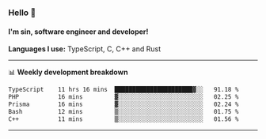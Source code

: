 ### Hello 👋
#### I'm sin, software engineer and developer!

**Languages I use:** TypeScript, C, C++ and Rust

---
📊 **Weekly development breakdown**

<!--START_SECTION:waka-->

```txt
TypeScript    11 hrs 16 mins  ██████████████████████▓░░   91.18 %
PHP           16 mins         ▓░░░░░░░░░░░░░░░░░░░░░░░░   02.25 %
Prisma        16 mins         ▓░░░░░░░░░░░░░░░░░░░░░░░░   02.24 %
Bash          12 mins         ▒░░░░░░░░░░░░░░░░░░░░░░░░   01.75 %
C++           11 mins         ▒░░░░░░░░░░░░░░░░░░░░░░░░   01.56 %
```

<!--END_SECTION:waka-->

---
